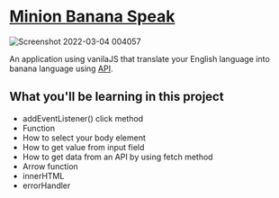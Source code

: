 # [Minion Banana Speak](https://minionbananatrans.netlify.app)

![Screenshot 2022-03-04 004057](https://github.com/hijibiji1/banana-speak/blob/main/images/minion.png)

 An application using vanilaJS that translate your English language into banana language using [API](https://api.funtranslations.com/translate/minion.json).
 
 ## What you'll be learning in this project
 
  - addEventListener() click method
  - Function
  - How to select your body element
  - How to get value from input field
  - How to get data from an API by using fetch method
  - Arrow function
  - innerHTML
  - errorHandler
